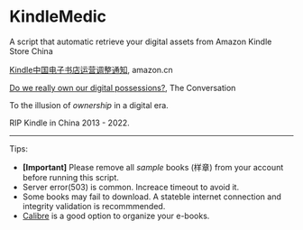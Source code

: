 # KindleMedic
A script that automatic retrieve your digital assets from Amazon Kindle Store China

[Kindle中国电子书店运营调整通知](https://www.amazon.cn/b/ref=s9_acss_bw_cg_none_1a1_w?ie=UTF8&node=2339201071&pf_rd_m=A1U5RCOVU0NYF2&pf_rd_s=merchandised-search-top-3&pf_rd_r=AJ4W5QES0ZRHKF1TD87A&pf_rd_t=101&pf_rd_p=3336261a-9259-419e-ac1d-959ae1cbacd7&pf_rd_i=116169071), amazon.cn

[Do we really own our digital possessions?](https://theconversation.com/amp/do-we-really-own-our-digital-possessions-115003), The Conversation 

To the illusion of *ownership* in a digital era.

RIP Kindle in China 2013 - 2022.

---
Tips:

+ **[Important]** Please remove all *sample* books (样章) from your account before running this script.
+ Server error(503) is common. Increace timeout to avoid it.
+ Some books may fail to download. A stateble internet connection and integrity validation is recommmended.
+ [Calibre](https://calibre-ebook.com) is a good option to organize your e-books.

